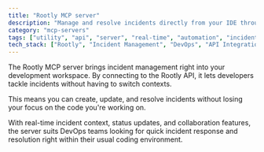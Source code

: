 ```yaml
---
title: "Rootly MCP server"
description: "Manage and resolve incidents directly from your IDE through Rootly API integration for streamlined incident response."
category: "mcp-servers"
tags: ["utility", "api", "server", "real-time", "automation", "incident management", "DevOps", "IDE integration"]
tech_stack: ["Rootly", "Incident Management", "DevOps", "API Integration", "IDE Tools"]
---
```


The Rootly MCP server brings incident management right into your development workspace. By connecting to the Rootly API, it lets developers tackle incidents without having to switch contexts.

This means you can create, update, and resolve incidents without losing your focus on the code you're working on.

With real-time incident context, status updates, and collaboration features, the server suits DevOps teams looking for quick incident response and resolution right within their usual coding environment.